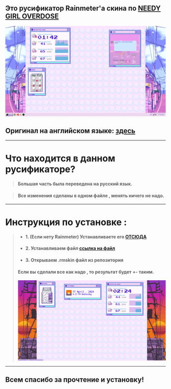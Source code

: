 ## Это русификатор Rainmeter'а скина по [ NEEDY GIRL OVERDOSE](https://store.steampowered.com/app/1451940/NEEDY_GIRL_OVERDOSE/)

![Демо](files/demostration.PNG)
## Оригинал на английском языке: [здесь](https://github.com/lezzthanthree/Needy-Streamer-Overload)
___

# Что находится в данном русификаторе?

> #### Большая часть была переведена на русский язык.


> #### Все изменения сделаны в одном файле , менять ничего не надо.
___
# Инструкция по установке : 
 > * #### 1. (Если нету Rainmeter) Устанавливаете его [ОТСЮДА](https://www.rainmeter.net/)
 > * #### 2. Устанавливаем файл [ссылка на файл](https://github.com/ArThirtyFour/Russian-Needy-Streamer-Overload/releases/download/nso/RU_NSO.rmskin)
>  * #### 3. Открываем .rmskin файл из репозитория
> #### Если вы сделали все как надо , то результат будет +- таким.
> ![Итог](files/result.png)

___

## Всем спасибо за прочтение и установку!
